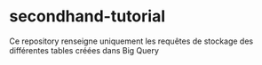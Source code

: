# secondhand-tutorial
Ce repository renseigne uniquement les requêtes de stockage des différentes tables créées dans Big Query

